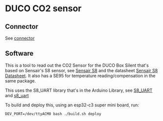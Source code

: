 # DUCO CO2 sensor

## Connector

See [connector]()

## Software

This is a tool to read out the CO2 Sensor for the DUCO Box Silent that's based
on Sensair's S8 sensor, see [Sensair
S8](https://senseair.com/product/senseair-s8-residential/) and the datasheet
[Sensair S8
Datasheet](https://rmtplusstoragesenseair.blob.core.windows.net/docs/publicerat/PSP126.pdf).
It also has a SE95 for temperature reading/compensation in the same package.

This uses the S8\_UART library that's in the Arduino Library, see
[S8_UART](https://github.com/jcomas/S8_UART) and
[s8_uart](https://www.arduino.cc/reference/en/libraries/s8_uart/)

To build and deploy this, using an esp32-c3 super mini board, run:
```
DEV_PORT=/dev/ttyACM0 bash ./build.sh deploy
```
